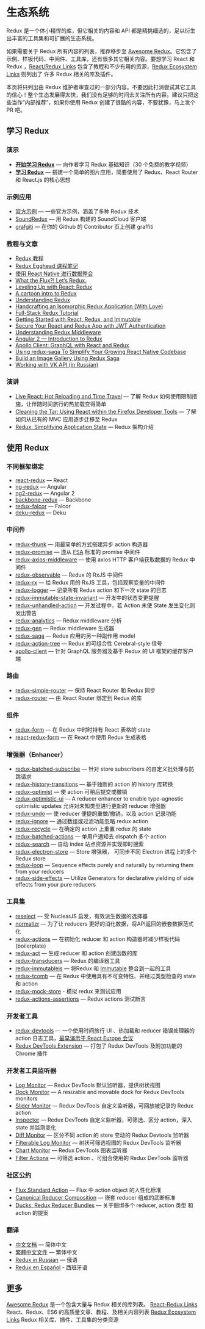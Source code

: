 # 生态系统

Redux 是一个体小精悍的库，但它相关的内容和 API 都是精挑细选的，足以衍生出丰富的工具集和可扩展的生态系统。

如果需要关于 Redux 所有内容的列表，推荐移步至 [Awesome Redux](https://github.com/xgrommx/awesome-redux)。它包含了示例、样板代码、中间件、工具库，还有很多其它相关内容。要想学习 React 和 Redux ，[React/Redux Links](https://github.com/markerikson/react-redux-links) 包含了教程和不少有用的资源，[Redux Ecosystem Links](https://github.com/markerikson/redux-ecosystem-links) 则列出了 许多 Redux 相关的库及插件。

本页将只列出由 Redux 维护者审查过的一部分内容。不要因此打消尝试其它工具的信心！整个生态发展得太快，我们没有足够的时间去关注所有内容。建议只把这些当作“内部推荐”，如果你使用 Redux 创建了很酷的内容，不要犹豫，马上发个 PR 吧。

## 学习 Redux

### 演示

* **[开始学习 Redux](https://egghead.io/series/getting-started-with-redux)** — 向作者学习 Redux 基础知识（30 个免费的教学视频）
* **[学习 Redux](https://learnredux.com)** — 搭建一个简单的图片应用，简要使用了 Redux、React Router 和 React.js 的核心思想

### 示例应用

* [官方示例](Examples.md) — 一些官方示例，涵盖了多种 Redux 技术
* [SoundRedux](https://github.com/andrewngu/sound-redux) — 用 Redux 构建的 SoundCloud 客户端
* [grafgiti](https://github.com/mohebifar/grafgiti) — 在你的 Github 的 Contributor 页上创建 graffiti

### 教程与文章

* [Redux 教程](https://github.com/happypoulp/redux-tutorial)
* [Redux Egghead 课程笔记](https://github.com/tayiorbeii/egghead.io_redux_course_notes)
* [使用 React Native 进行数据整合](http://makeitopen.com/tutorials/building-the-f8-app/data/)
* [What the Flux?! Let’s Redux.](https://blog.andyet.com/2015/08/06/what-the-flux-lets-redux)
* [Leveling Up with React: Redux](https://css-tricks.com/learning-react-redux/)
* [A cartoon intro to Redux](https://code-cartoons.com/a-cartoon-intro-to-redux-3afb775501a6)
* [Understanding Redux](http://www.youhavetolearncomputers.com/blog/2015/9/15/a-conceptual-overview-of-redux-or-how-i-fell-in-love-with-a-javascript-state-container)
* [Handcrafting an Isomorphic Redux Application (With Love)](https://medium.com/@bananaoomarang/handcrafting-an-isomorphic-redux-application-with-love-40ada4468af4)
* [Full-Stack Redux Tutorial](http://teropa.info/blog/2015/09/10/full-stack-redux-tutorial.html)
* [Getting Started with React, Redux, and Immutable](http://www.theodo.fr/blog/2016/03/getting-started-with-react-redux-and-immutable-a-test-driven-tutorial-part-2/)
* [Secure Your React and Redux App with JWT Authentication](https://auth0.com/blog/2016/01/04/secure-your-react-and-redux-app-with-jwt-authentication/)
* [Understanding Redux Middleware](https://medium.com/@meagle/understanding-87566abcfb7a)
* [Angular 2 — Introduction to Redux](https://medium.com/google-developer-experts/angular-2-introduction-to-redux-1cf18af27e6e)
* [Apollo Client: GraphQL with React and Redux](https://medium.com/apollo-stack/apollo-client-graphql-with-react-and-redux-49b35d0f2641)
* [Using redux-saga To Simplify Your Growing React Native Codebase](https://shift.infinite.red/using-redux-saga-to-simplify-your-growing-react-native-codebase-2b8036f650de)
* [Build an Image Gallery Using Redux Saga](http://joelhooks.com/blog/2016/03/20/build-an-image-gallery-using-redux-saga)
* [Working with VK API (in Russian)](https://www.gitbook.com/book/maxfarseer/redux-course-ru/details)

### 演讲

* [Live React: Hot Reloading and Time Travel](http://youtube.com/watch?v=xsSnOQynTHs) — 了解 Redux 如何使用限制措施，让伴随时间旅行的热加载变得简单
* [Cleaning the Tar: Using React within the Firefox Developer Tools](https://www.youtube.com/watch?v=qUlRpybs7_c) — 了解如何从已有的 MVC 应用逐步迁移至 Redux
* [Redux: Simplifying Application State](https://www.youtube.com/watch?v=okdC5gcD-dM) — Redux 架构介绍

## 使用 Redux

### 不同框架绑定

* [react-redux](https://github.com/gaearon/react-redux) — React
* [ng-redux](https://github.com/wbuchwalter/ng-redux) — Angular
* [ng2-redux](https://github.com/wbuchwalter/ng2-redux) — Angular 2
* [backbone-redux](https://github.com/redbooth/backbone-redux) — Backbone
* [redux-falcor](https://github.com/ekosz/redux-falcor) — Falcor
* [deku-redux](https://github.com/troch/deku-redux) — Deku

### 中间件

* [redux-thunk](http://github.com/gaearon/redux-thunk) — 用最简单的方式搭建异步 action 构造器
* [redux-promise](https://github.com/acdlite/redux-promise) — 遵从 [FSA](https://github.com/acdlite/flux-standard-action) 标准的 promise 中间件
* [redux-axios-middleware](https://github.com/svrcekmichal/redux-axios-middleware) — 使用 axios HTTP 客户端获取数据的 Redux 中间件 
* [redux-observable](https://github.com/blesh/redux-observable/) — Redux 的 RxJS 中间件
* [redux-rx](https://github.com/acdlite/redux-rx) — 给 Redux 用的 RxJS 工具，包括观察变量的中间件
* [redux-logger](https://github.com/fcomb/redux-logger) — 记录所有 Redux action 和下一次 state 的日志
* [redux-immutable-state-invariant](https://github.com/leoasis/redux-immutable-state-invariant) — 开发中的状态变更提醒
* [redux-unhandled-action](https://github.com/socialtables/redux-unhandled-action) — 开发过程中，若 Action 未使 State 发生变化则发出警告
* [redux-analytics](https://github.com/markdalgleish/redux-analytics) — Redux middleware 分析
* [redux-gen](https://github.com/weo-edu/redux-gen) — Redux middleware 生成器
* [redux-saga](https://github.com/yelouafi/redux-saga) — Redux 应用的另一种副作用 model
* [redux-action-tree](https://github.com/cerebral/redux-action-tree) — Redux 的可组合性 Cerebral-style 信号
* [apollo-client](https://github.com/apollostack/apollo-client) — 针对 GraphQL 服务器及基于 Redux 的 UI 框架的缓存客户端

### 路由

* [redux-simple-router](https://github.com/rackt/redux-simple-router) — 保持 React Router 和 Redux 同步
* [redux-router](https://github.com/acdlite/redux-router) — 由 React Router 绑定到 Redux 的库

### 组件

* [redux-form](https://github.com/erikras/redux-form) — 在 Redux 中时时持有 React 表格的 state
* [react-redux-form](https://github.com/davidkpiano/react-redux-form) — 在 React 中使用 Redux 生成表格

### 增强器（Enhancer）

* [redux-batched-subscribe](https://github.com/tappleby/redux-batched-subscribe) — 针对 store subscribers 的自定义批处理与防跳请求
* [redux-history-transitions](https://github.com/johanneslumpe/redux-history-transitions) — 基于独断的 action 的 history 库转换
* [redux-optimist](https://github.com/ForbesLindesay/redux-optimist) — 使 action 可稍后提交或撤销
* [redux-optimistic-ui](https://github.com/mattkrick/redux-optimistic-ui) — A reducer enhancer to enable type-agnostic optimistic updates 允许对未知类型进行更新的 reducer 增强器 
* [redux-undo](https://github.com/omnidan/redux-undo) — 使 reducer 便捷的重做/撤销，以及 action 记录功能
* [redux-ignore](https://github.com/omnidan/redux-ignore) — 通过数组或过滤功能忽略 redux action
* [redux-recycle](https://github.com/omnidan/redux-recycle) — 在确定的 action 上重置 redux 的 state
* [redux-batched-actions](https://github.com/tshelburne/redux-batched-actions) — 单用户通知去 dispatch 多个 action
* [redux-search](https://github.com/treasure-data/redux-search) — 自动 index 站点资源并实现即时搜索
* [redux-electron-store](https://github.com/samiskin/redux-electron-store) — Store 增强器， 可同步不同 Electron 进程上的多个 Redux store 
* [redux-loop](https://github.com/raisemarketplace/redux-loop) — Sequence effects purely and naturally by returning them from your reducers 
* [redux-side-effects](https://github.com/salsita/redux-side-effects) — Utilize Generators for declarative yielding of side effects from your pure reducers

### 工具集

* [reselect](https://github.com/faassen/reselect) — 受 NuclearJS 启发，有效派生数据的选择器
* [normalizr](https://github.com/gaearon/normalizr) — 为了让 reducers 更好的消化数据，将API返回的嵌套数据范式化
* [redux-actions](https://github.com/acdlite/redux-actions) — 在初始化 reducer 和 action 构造器时减少样板代码 (boilerplate)
* [redux-act](https://github.com/pauldijou/redux-act) — 生成 reducer 和 action 创建函数的库
* [redux-transducers](https://github.com/acdlite/redux-transducers) — Redux 的编译器工具
* [redux-immutablejs](https://github.com/indexiatech/redux-immutablejs) — 将Redux 和 [Immutable](https://github.com/facebook/immutable-js/) 整合到一起的工具
* [redux-tcomb](https://github.com/gcanti/redux-tcomb) — 在 Redux 中使用具有不可变特性、并经过类型检查的 state 和 action
* [redux-mock-store](https://github.com/arnaudbenard/redux-mock-store) - 模拟 redux 来测试应用
* [redux-actions-assertions](https://github.com/dmitry-zaets/redux-actions-assertions) — Redux actions 测试断言

### 开发者工具

* [redux-devtools](http://github.com/gaearon/redux-devtools) — 一个使用时间旅行 UI 、热加载和 reducer 错误处理器的 action 日志工具，[最早演示于 React Europe 会议](https://www.youtube.com/watch?v=xsSnOQynTHs)
* [Redux DevTools Extension](https://github.com/zalmoxisus/redux-devtools-extension) — 打包了 Redux DevTools 及附加功能的 Chrome 插件

### 开发者工具监听器

* [Log Monitor](https://github.com/gaearon/redux-devtools-log-monitor) — Redux DevTools 默认监听器，提供树状视图
* [Dock Monitor](https://github.com/gaearon/redux-devtools-dock-monitor) — A resizable and movable dock for Redux DevTools monitors 
* [Slider Monitor](https://github.com/calesce/redux-slider-monitor) — Redux DevTools 自定义监听器，可回放被记录的 Redux action 
* [Inspector](https://github.com/alexkuz/redux-devtools-inspector) — Redux DevTools 自定义监听器，可筛选、区分 action，深入 state 并监测变化
* [Diff Monitor](https://github.com/whetstone/redux-devtools-diff-monitor) — 区分不同 action 的 store 变动的 Redux Devtools 监听器
* [Filterable Log Monitor](https://github.com/bvaughn/redux-devtools-filterable-log-monitor/) — 树状可筛选视图的 Redux DevTools 监听器
* [Chart Monitor](https://github.com/romseguy/redux-devtools-chart-monitor) — Redux DevTools 图表监听器
* [Filter Actions](https://github.com/zalmoxisus/redux-devtools-filter-actions) — 可筛选 action 、可组合使用的 Redux DevTools 监听器


### 社区公约

* [Flux Standard Action](https://github.com/acdlite/flux-standard-action) —  Flux 中 action object 的人性化标准
* [Canonical Reducer Composition](https://github.com/gajus/canonical-reducer-composition) — 嵌套 reducer 组成的武断标准
* [Ducks: Redux Reducer Bundles](https://github.com/erikras/ducks-modular-redux) — 关于捆绑多个 reducer, action 类型 和 action 的提案

### 翻译

* [中文文档](http://camsong.github.io/redux-in-chinese/) — 简体中文
* [繁體中文文件](https://github.com/chentsulin/redux) — 繁体中文
* [Redux in Russian](https://github.com/rajdee/redux-in-russian) — 俄语
* [Redux en Español](http://es.redux.js.org/) - 西班牙语

## 更多

[Awesome Redux](https://github.com/xgrommx/awesome-redux) 是一个包含大量与 Redux 相关的库列表。
[React-Redux Links](https://github.com/markerikson/react-redux-links) React、Redux、ES6 的高质量文章、教程、及相关内容列表
[Redux Ecosystem Links](https://github.com/markerikson/redux-ecosystem-links) Redux 相关库、插件、工具集的分类资源
